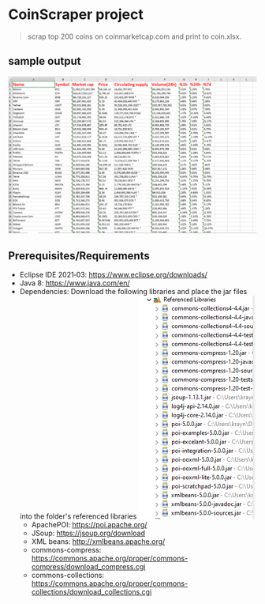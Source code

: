 # CoinScraper project

> scrap top 200 coins on coinmarketcap.com and print to coin.xlsx.

## sample output
![Sample output](https://github.com/hlongn2469/CoinScraper/blob/main/Screenshot%202021-04-28%20134430.png)

## Prerequisites/Requirements
* Eclipse IDE 2021‑03: https://www.eclipse.org/downloads/
* Java 8: https://www.java.com/en/
* Dependencies: Download the following libraries and place the jar files into the folder's referenced libraries  ![Sample output](https://github.com/hlongn2469/CoinScraper/blob/main/Screenshot%202021-04-28%20135329.png)
   * ApachePOI: https://poi.apache.org/
   * JSoup: https://jsoup.org/download
   * XML beans: http://xmlbeans.apache.org/
   * commons-compress: https://commons.apache.org/proper/commons-compress/download_compress.cgi
   * commons-collections: https://commons.apache.org/proper/commons-collections/download_collections.cgi
